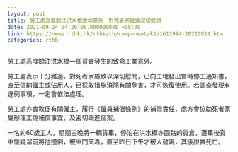 ```yaml
---
layout: post
title: 勞工處高度關注洪水橋致命意外　對死者家屬致深切慰問
date: 2021-09-24 04:20:06.000000000 +08:00
link: https://news.rthk.hk/rthk/ch/component/k2/1611994-20210924.htm
categories: rthk
---
```


勞工處高度關注洪水橋一個貨倉發生的致命工業意外。

勞工處表示十分難過，對死者家屬致以深切慰問，已向工地發出暫時停工通知書，直至信納僱主或佔用人，已採取措施消除有關危害，才可恢復使用。若調查發現有違例事項，一定會依法處理。

勞工處亦會敦促有關僱主，履行《僱員補償條例》的補償責任，處方會協助死者家屬辦理工傷補償事宜，及密切跟進個案。

一名約60歲工人，星期三晚將一輛貨車，停泊在洪水橋亦園路的貨倉，落車後貨車懷疑溜前將他撞倒，被車門夾着，直至昨日下午才被人發現，其後證實死亡。

